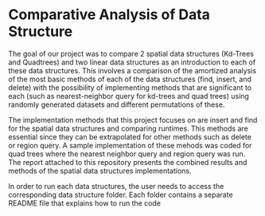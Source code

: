# Comparative Analysis of Data Structure

The goal of our project was to compare 2 spatial data structures (Kd-Trees and Quadtrees) and two linear data structures as an introduction to each of these data structures. This involves a comparison of the amortized analysis of the most basic methods of each of the data structures (find, insert, and delete) with the possibility of implementing methods that are significant to each (such as nearest-neighbor query for kd-trees and quad trees) using randomly generated datasets and different permutations of these.

The implementation methods that this project focuses on are insert and find for the spatial data structures and comparing runtimes. This methods are essential since they can be extrapolated for other methods such as delete or region query. A sample implementation of these mehods was coded for quad trees where the nearest neighbor query and region query was run. The report attached to this repository presents the combined results and methods of the spatial data structures implementations. 

In order to run each data structures, the user needs to access the corresponding data structure folder. Each folder contains a separate README file that explains how to run the code